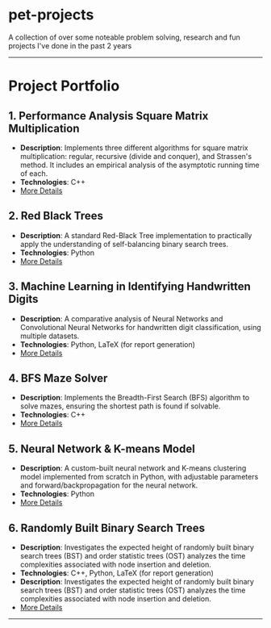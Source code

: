# pet-projects
A collection of over some noteable problem solving, research and fun projects I've done in the past 2 years

___

# Project Portfolio

## 1. **Performance Analysis Square Matrix Multiplication**
   - **Description**: Implements three different algorithms for square matrix multiplication: regular, recursive (divide and conquer), and Strassen's method. It includes an empirical analysis of the asymptotic running time of each.
   - **Technologies**: C++
   - [More Details](./Performance-Analysis-Square-Matrix-Multiplication/README.md)

## 2. **Red Black Trees**
   - **Description**: A standard Red-Black Tree implementation to practically apply the understanding of self-balancing binary search trees.
   - **Technologies**: Python
   - [More Details](./Red-Black-Trees/README.md)

## 3. **Machine Learning in Identifying Handwritten Digits**
   - **Description**: A comparative analysis of Neural Networks and Convolutional Neural Networks for handwritten digit classification, using multiple datasets.
   - **Technologies**: Python, LaTeX (for report generation)
   - [More Details](./ML-Handwritten-Digits/README.md)

## 4. **BFS Maze Solver**
   - **Description**: Implements the Breadth-First Search (BFS) algorithm to solve mazes, ensuring the shortest path is found if solvable.
   - **Technologies**: C++
   - [More Details](./BFS-Maze-Solver/README.md)

## 5. **Neural Network & K-means Model**
   - **Description**: A custom-built neural network and K-means clustering model implemented from scratch in Python, with adjustable parameters and forward/backpropagation for the neural network.
   - **Technologies**: Python
   - [More Details](./Neural-Network-Kmeans/README.md)

## 6. **Randomly Built Binary Search Trees**
   - **Description**: Investigates the expected height of randomly built binary search trees (BST) and order statistic trees (OST) analyzes the time complexities associated with node insertion and deletion.
   - **Technologies**: C++, Python, LaTeX (for report generation)
   - **Description**: Investigates the expected height of randomly built binary search trees (BST) and order statistic trees (OST) analyzes the time complexities associated with node insertion and deletion.
   - [More Details](./Neural-Network-Kmeans/README.md)

---
